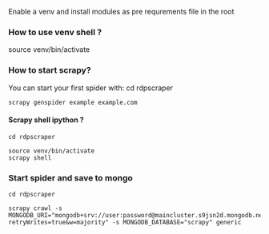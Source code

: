 Enable a venv and install modules as pre requrements file in the root

### How to use venv shell ?

source venv/bin/activate


### How to start scrapy?

You can start your first spider with:
    cd rdpscraper

    scrapy genspider example example.com

#### Scrapy shell ipython ?
    cd rdpscraper

    source venv/bin/activate
    scrapy shell

### Start spider and save to mongo
    cd rdpscraper

    scrapy crawl -s MONGODB_URI="mongodb+srv://user:password@maincluster.s9jsn2d.mongodb.net/?retryWrites=true&w=majority" -s MONGODB_DATABASE="scrapy" generic

